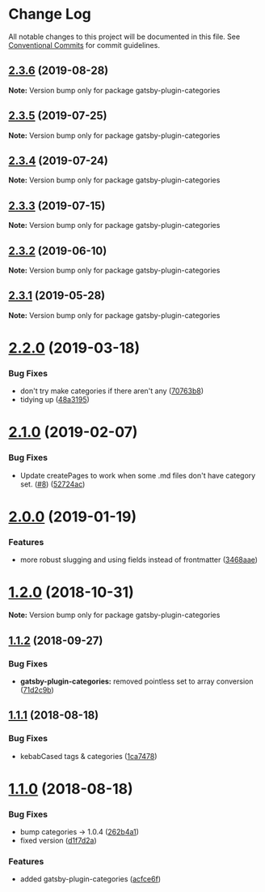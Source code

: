 # Change Log

All notable changes to this project will be documented in this file.
See [Conventional Commits](https://conventionalcommits.org) for commit guidelines.

## [2.3.6](https://github.com/rmcfadzean/gatsby-pantry/tree/master/packages/gatsby-plugin-categories/compare/v2.3.5...v2.3.6) (2019-08-28)

**Note:** Version bump only for package gatsby-plugin-categories





## [2.3.5](https://github.com/rmcfadzean/gatsby-pantry/tree/master/packages/gatsby-plugin-categories/compare/v2.3.4...v2.3.5) (2019-07-25)

**Note:** Version bump only for package gatsby-plugin-categories





## [2.3.4](https://github.com/rmcfadzean/gatsby-pantry/tree/master/packages/gatsby-plugin-categories/compare/v2.3.3...v2.3.4) (2019-07-24)

**Note:** Version bump only for package gatsby-plugin-categories





## [2.3.3](https://github.com/rmcfadzean/gatsby-pantry/tree/master/packages/gatsby-plugin-categories/compare/v2.3.2...v2.3.3) (2019-07-15)

**Note:** Version bump only for package gatsby-plugin-categories





## [2.3.2](https://github.com/rmcfadzean/gatsby-pantry/tree/master/packages/gatsby-plugin-categories/compare/v2.3.1...v2.3.2) (2019-06-10)

**Note:** Version bump only for package gatsby-plugin-categories





## [2.3.1](https://github.com/rmcfadzean/gatsby-pantry/tree/master/packages/gatsby-plugin-categories/compare/v2.3.0...v2.3.1) (2019-05-28)

**Note:** Version bump only for package gatsby-plugin-categories





# [2.2.0](https://github.com/rmcfadzean/gatsby-pantry/tree/master/packages/gatsby-plugin-categories/compare/v2.1.0...v2.2.0) (2019-03-18)


### Bug Fixes

* don't try make categories if there aren't any ([70763b8](https://github.com/rmcfadzean/gatsby-pantry/tree/master/packages/gatsby-plugin-categories/commit/70763b8))
* tidying up ([48a3195](https://github.com/rmcfadzean/gatsby-pantry/tree/master/packages/gatsby-plugin-categories/commit/48a3195))





# [2.1.0](https://github.com/rmcfadzean/gatsby-pantry/tree/master/packages/gatsby-plugin-categories/compare/v2.0.0...v2.1.0) (2019-02-07)


### Bug Fixes

* Update createPages to work when some .md files don't have category set. ([#8](https://github.com/rmcfadzean/gatsby-pantry/tree/master/packages/gatsby-plugin-categories/issues/8)) ([52724ac](https://github.com/rmcfadzean/gatsby-pantry/tree/master/packages/gatsby-plugin-categories/commit/52724ac))





# [2.0.0](https://github.com/rmcfadzean/gatsby-pantry/tree/master/packages/gatsby-plugin-categories/compare/v1.2.0...v2.0.0) (2019-01-19)


### Features

* more robust slugging and using fields instead of frontmatter ([3468aae](https://github.com/rmcfadzean/gatsby-pantry/tree/master/packages/gatsby-plugin-categories/commit/3468aae))





# [1.2.0](https://github.com/rmcfadzean/gatsby-pantry/tree/master/packages/gatsby-plugin-categories/compare/v1.1.2...v1.2.0) (2018-10-31)

**Note:** Version bump only for package gatsby-plugin-categories





<a name="1.1.2"></a>
## [1.1.2](https://github.com/rmcfadzean/gatsby-pantry/tree/master/packages/gatsby-plugin-categories/compare/v1.1.1...v1.1.2) (2018-09-27)


### Bug Fixes

* **gatsby-plugin-categories:** removed pointless set to array conversion ([71d2c9b](https://github.com/rmcfadzean/gatsby-pantry/tree/master/packages/gatsby-plugin-categories/commit/71d2c9b))





<a name="1.1.1"></a>
## [1.1.1](https://github.com/rmcfadzean/gatsby-pantry/tree/master/packages/gatsby-plugin-categories/compare/v1.1.0...v1.1.1) (2018-08-18)


### Bug Fixes

* kebabCased tags & categories ([1ca7478](https://github.com/rmcfadzean/gatsby-pantry/tree/master/packages/gatsby-plugin-categories/commit/1ca7478))





<a name="1.1.0"></a>
# [1.1.0](https://github.com/rmcfadzean/gatsby-pantry/tree/master/packages/gatsby-plugin-categories/compare/v1.0.4...v1.1.0) (2018-08-18)


### Bug Fixes

* bump categories -> 1.0.4 ([262b4a1](https://github.com/rmcfadzean/gatsby-pantry/tree/master/packages/gatsby-plugin-categories/commit/262b4a1))
* fixed version ([d1f7d2a](https://github.com/rmcfadzean/gatsby-pantry/tree/master/packages/gatsby-plugin-categories/commit/d1f7d2a))


### Features

* added gatsby-plugin-categories ([acfce6f](https://github.com/rmcfadzean/gatsby-pantry/tree/master/packages/gatsby-plugin-categories/commit/acfce6f))
